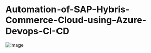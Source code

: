 # Automation-of-SAP-Hybris-Commerce-Cloud-using-Azure-Devops-CI-CD



![image](https://user-images.githubusercontent.com/90609419/161048416-a86f32f5-03e4-4a91-bee6-3b7533392d2b.png)

